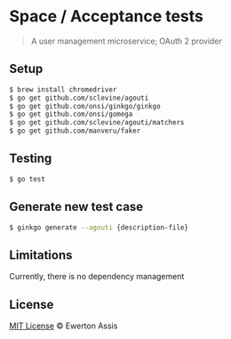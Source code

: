 # Space / Acceptance tests

> A user management microservice; OAuth 2 provider

## Setup

```sh
$ brew install chromedriver
$ go get github.com/sclevine/agouti
$ go get github.com/onsi/ginkgo/ginkgo
$ go get github.com/onsi/gomega
$ go get github.com/sclevine/agouti/matchers
$ go get github.com/manveru/faker
```

## Testing

```sh
$ go test
```

## Generate new test case

```sh
$ ginkgo generate --agouti {description-file}
```

## Limitations

Currently, there is no dependency management

## License

[MIT License](http://earaujoassis.mit-license.org/) &copy; Ewerton Assis
